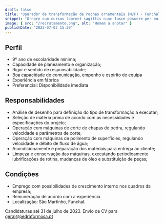 ```yaml
---
draft: false
title: "Operador de transformação de rochas ornamentais (M/F) - Funchal"
snippet: "Ornare cum cursus laoreet sagittis nunc fusce posuere per euismod dis vehicula a, semper fames lacus maecenas dictumst pulvinar neque enim non potenti. Torquent hac sociosqu eleifend potenti."
image: { src: "/recrutamento.png", alt: "Homem a anotar" }
publishDate: "2023-07-02 15:39"
---
```


## Perfil

- 9º ano de escolaridade mínima;
- Capacidade de planeamento e organização;
- Rigor e sentido de responsabilidade;
- Boa capacidade de comunicação, empenho e espírito de equipa
- Experiência em fábrica
- Preferencial: Disponibilidade imediata

## Responsabilidades

- Análise de desenho para definição do tipo de transformação a executar;
- Seleção de matéria prima de acordo com as necessidades e especificações do projeto;
- Operação com máquinas de corte de chapas de pedra, regulando velocidade e parâmetros de corte;
- Operação com máquinas de polimento de superfícies, regulando velocidade e débito de fluxo de água;
- Acondicionamente e preparação dos materiais para entrega ao cliente;
- Limpeza e conservação das máquinas, executando periodicamente lubrificações de rotina, mudanças de óleo e substituição de peças;

## Condições

- Emprego com possibilidades de crescimento interno nos quadros da empresa;
- Remuneração de acordo com a experiência.
- Localização: São Martinho, Funchal.

Candidaturas até 31 de julho de 2023.
Envio de CV para geral@pedraformosa.pt
